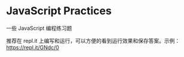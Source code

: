 # JavaScript Practices

一些 JavaScript 编程练习题

推荐在 repl.it 上编写和运行，可以方便的看到运行效果和保存答案。示例：https://repl.it/GNdc/0
